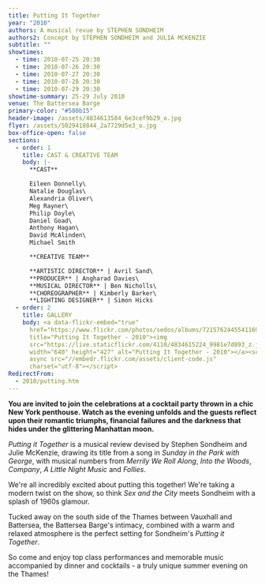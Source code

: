 ```yaml
---
title: Putting It Together
year: "2010"
authors: A musical revue by STEPHEN SONDHEIM
authors2: Concept by STEPHEN SONDHEIM and JULIA MCKENZIE
subtitle: ""
showtimes:
  - time: 2010-07-25 20:30
  - time: 2010-07-26 20:30
  - time: 2010-07-27 20:30
  - time: 2010-07-28 20:30
  - time: 2010-07-29 20:30
showtime-summary: 25-29 July 2010
venue: The Battersea Barge
primary-color: "#580b15"
header-image: /assets/4834613584_6e3cef9b29_o.jpg
flyer: /assets/5029418844_2a7729d5e3_o.jpg
box-office-open: false
sections:
  - order: 1
    title: CAST & CREATIVE TEAM
    body: |-
      **CAST**

      Eileen Donnelly\
      Natalie Douglas\
      Alexandria Oliver\
      Meg Rayner\
      Philip Doyle\
      Daniel Goad\
      Anthony Hagan\
      David McAlinden\
      Michael Smith

      **CREATIVE TEAM**

      **ARTISTIC DIRECTOR** | Avril Sand\
      **PRODUCER** | Angharad Davies\
      **MUSICAL DIRECTOR** | Ben Nicholls\
      **CHOREOGRAPHER** | Kimberly Barker\
      **LIGHTING DESIGNER** | Simon Hicks
  - order: 2
    title: GALLERY
    body: <a data-flickr-embed="true"
      href="https://www.flickr.com/photos/sedos/albums/72157624455411698"
      title="Putting It Together - 2010"><img
      src="https://live.staticflickr.com/4110/4834615224_9981e7d893_z.jpg"
      width="640" height="427" alt="Putting It Together - 2010"></a><script
      async src="//embedr.flickr.com/assets/client-code.js"
      charset="utf-8"></script>
RedirectFrom:
  - 2010/putting.htm
---
```

**You are invited to join the celebrations at a cocktail party thrown in a chic New York penthouse. Watch as the evening unfolds and the guests reflect upon their romantic triumphs, financial failures and the darkness that hides under the glittering Manhattan moon.**

*Putting it Together* is a musical review devised by Stephen Sondheim and Julie McKenzie, drawing its title from a song in *Sunday in the Park with George*, with musical numbers from *Merrily We Roll Along*, *Into the Woods*, *Company*, *A Little Night Music* and *Follies*.

We're all incredibly excited about putting this together! We're taking a modern twist on the show, so think *Sex and the City* meets Sondheim with a splash of 1960s glamour.

Tucked away on the south side of the Thames between Vauxhall and Battersea, the Battersea Barge's intimacy, combined with a warm and relaxed atmosphere is the perfect setting for Sondheim's *Putting it Together*.

So come and enjoy top class performances and memorable music accompanied by dinner and cocktails - a truly unique summer evening on the Thames!